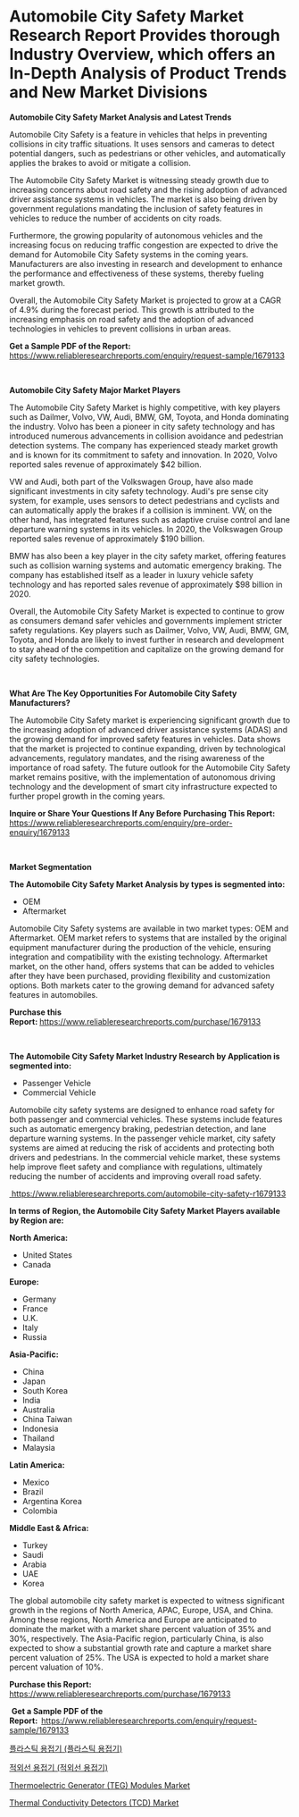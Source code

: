 <p><h1>Automobile City Safety Market Research Report Provides thorough Industry Overview, which offers an In-Depth Analysis of Product Trends and New Market Divisions</h1></p><p><strong>Automobile City Safety Market Analysis and Latest Trends</strong></p>
<p><p>Automobile City Safety is a feature in vehicles that helps in preventing collisions in city traffic situations. It uses sensors and cameras to detect potential dangers, such as pedestrians or other vehicles, and automatically applies the brakes to avoid or mitigate a collision.</p><p>The Automobile City Safety Market is witnessing steady growth due to increasing concerns about road safety and the rising adoption of advanced driver assistance systems in vehicles. The market is also being driven by government regulations mandating the inclusion of safety features in vehicles to reduce the number of accidents on city roads.</p><p>Furthermore, the growing popularity of autonomous vehicles and the increasing focus on reducing traffic congestion are expected to drive the demand for Automobile City Safety systems in the coming years. Manufacturers are also investing in research and development to enhance the performance and effectiveness of these systems, thereby fueling market growth.</p><p>Overall, the Automobile City Safety Market is projected to grow at a CAGR of 4.9% during the forecast period. This growth is attributed to the increasing emphasis on road safety and the adoption of advanced technologies in vehicles to prevent collisions in urban areas.</p></p>
<p><strong>Get a Sample PDF of the Report:&nbsp;</strong> <a href="https://www.reliableresearchreports.com/enquiry/request-sample/1679133">https://www.reliableresearchreports.com/enquiry/request-sample/1679133</a></p>
<p>&nbsp;</p>
<p><strong>Automobile City Safety Major Market Players</strong></p>
<p><p>The Automobile City Safety Market is highly competitive, with key players such as Dailmer, Volvo, VW, Audi, BMW, GM, Toyota, and Honda dominating the industry. Volvo has been a pioneer in city safety technology and has introduced numerous advancements in collision avoidance and pedestrian detection systems. The company has experienced steady market growth and is known for its commitment to safety and innovation. In 2020, Volvo reported sales revenue of approximately $42 billion. </p><p>VW and Audi, both part of the Volkswagen Group, have also made significant investments in city safety technology. Audi's pre sense city system, for example, uses sensors to detect pedestrians and cyclists and can automatically apply the brakes if a collision is imminent. VW, on the other hand, has integrated features such as adaptive cruise control and lane departure warning systems in its vehicles. In 2020, the Volkswagen Group reported sales revenue of approximately $190 billion. </p><p>BMW has also been a key player in the city safety market, offering features such as collision warning systems and automatic emergency braking. The company has established itself as a leader in luxury vehicle safety technology and has reported sales revenue of approximately $98 billion in 2020. </p><p>Overall, the Automobile City Safety Market is expected to continue to grow as consumers demand safer vehicles and governments implement stricter safety regulations. Key players such as Dailmer, Volvo, VW, Audi, BMW, GM, Toyota, and Honda are likely to invest further in research and development to stay ahead of the competition and capitalize on the growing demand for city safety technologies.</p></p>
<p>&nbsp;</p>
<p><strong>What Are The Key Opportunities For Automobile City Safety Manufacturers?</strong></p>
<p><p>The Automobile City Safety market is experiencing significant growth due to the increasing adoption of advanced driver assistance systems (ADAS) and the growing demand for improved safety features in vehicles. Data shows that the market is projected to continue expanding, driven by technological advancements, regulatory mandates, and the rising awareness of the importance of road safety. The future outlook for the Automobile City Safety market remains positive, with the implementation of autonomous driving technology and the development of smart city infrastructure expected to further propel growth in the coming years.</p></p>
<p><strong>Inquire or Share Your Questions If Any Before Purchasing This Report:</strong> <a href="https://www.reliableresearchreports.com/enquiry/pre-order-enquiry/1679133">https://www.reliableresearchreports.com/enquiry/pre-order-enquiry/1679133</a></p>
<p>&nbsp;</p>
<p><strong>Market Segmentation</strong></p>
<p><strong>The Automobile City Safety Market Analysis by types is segmented into:</strong></p>
<p><ul><li>OEM</li><li>Aftermarket</li></ul></p>
<p><p>Automobile City Safety systems are available in two market types: OEM and Aftermarket. OEM market refers to systems that are installed by the original equipment manufacturer during the production of the vehicle, ensuring integration and compatibility with the existing technology. Aftermarket market, on the other hand, offers systems that can be added to vehicles after they have been purchased, providing flexibility and customization options. Both markets cater to the growing demand for advanced safety features in automobiles.</p></p>
<p><strong>Purchase this Report:&nbsp;</strong><a href="https://www.reliableresearchreports.com/purchase/1679133">https://www.reliableresearchreports.com/purchase/1679133</a></p>
<p>&nbsp;</p>
<p><strong>The Automobile City Safety Market Industry Research by Application is segmented into:</strong></p>
<p><ul><li>Passenger Vehicle</li><li>Commercial Vehicle</li></ul></p>
<p><p>Automobile city safety systems are designed to enhance road safety for both passenger and commercial vehicles. These systems include features such as automatic emergency braking, pedestrian detection, and lane departure warning systems. In the passenger vehicle market, city safety systems are aimed at reducing the risk of accidents and protecting both drivers and pedestrians. In the commercial vehicle market, these systems help improve fleet safety and compliance with regulations, ultimately reducing the number of accidents and improving overall road safety.</p></p>
<p><a href="https://www.reliableresearchreports.com/automobile-city-safety-r1679133">&nbsp;https://www.reliableresearchreports.com/automobile-city-safety-r1679133</a></p>
<p><strong>In terms of Region, the Automobile City Safety Market Players available by Region are:</strong></p>
<p>
    <p> <strong> North America: </strong>
        <ul>
            <li>United States</li>
            <li>Canada</li>
        </ul>
        </p> 
    <p> <strong> Europe: </strong>
        <ul>
            <li>Germany</li>
            <li>France</li>
            <li>U.K.</li>
            <li>Italy</li>
            <li>Russia</li>
        </ul>
        </p> 
    <p> <strong> Asia-Pacific: </strong>
        <ul>
            <li>China</li>
            <li>Japan</li>
            <li>South Korea</li>
            <li>India</li>
            <li>Australia</li>
            <li>China Taiwan</li>
            <li>Indonesia</li>
            <li>Thailand</li>
            <li>Malaysia</li>
        </ul>
        </p> 
    <p> <strong> Latin America: </strong>
        <ul>
            <li>Mexico</li>
            <li>Brazil</li>
            <li>Argentina Korea</li>
            <li>Colombia</li>
        </ul>
        </p> 
    <p> <strong> Middle East & Africa: </strong>
        <ul>
            <li>Turkey</li>
            <li>Saudi</li>
            <li>Arabia</li>
            <li>UAE</li>
            <li>Korea</li>
        </ul>
    </p>
    </p>
<p><p>The global automobile city safety market is expected to witness significant growth in the regions of North America, APAC, Europe, USA, and China. Among these regions, North America and Europe are anticipated to dominate the market with a market share percent valuation of 35% and 30%, respectively. The Asia-Pacific region, particularly China, is also expected to show a substantial growth rate and capture a market share percent valuation of 25%. The USA is expected to hold a market share percent valuation of 10%.</p></p>
<p><strong>Purchase this Report: </strong><a href="https://www.reliableresearchreports.com/purchase/1679133">https://www.reliableresearchreports.com/purchase/1679133</a></p>
<p>&nbsp;<strong>Get a Sample PDF of the Report:&nbsp;&nbsp;</strong><a href="https://www.reliableresearchreports.com/enquiry/request-sample/1679133">https://www.reliableresearchreports.com/enquiry/request-sample/1679133</a></p>
<p><strong></strong></p>
<p><p><a href="https://github.com/alfitoms13/Market-Research-Report-List-1/blob/main/906582793613.md">플라스틱 용접기 (플라스틱 용접기)</a></p><p><a href="https://github.com/erwindropdead54/Market-Research-Report-List-1/blob/main/905184493612.md">적외선 용접기 (적외선 용접기)</a></p><p><a href="https://issuu.com/reportprime-2/docs/thermoelectric-generator-teg-modules-market-size-2">Thermoelectric Generator (TEG) Modules Market</a></p><p><a href="https://issuu.com/reportprime-2/docs/thermal-conductivity-detectors-tcd-market-size-203">Thermal Conductivity Detectors (TCD) Market</a></p></p>